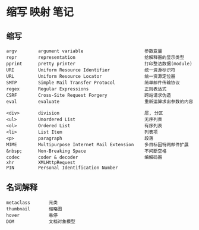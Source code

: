 缩写 映射 笔记
=============

## 缩写

    argv        argument variable                       参数变量
    repr        representation                          给解释器的显示类型
    pprint      pretty printer                          打印整洁数据(module)
    URI         Uniform Resource Identifier             统一资源标识符
    URL         Uniform Resource Locator                统一资源定位器
    SMTP        Simple Mail Transfer Protocol           简单邮件传输协议
    regex       Regular Expressions                     正则表达式
    CSRF        Cross-Site Request Forgery              跨站请求伪造
    eval        evaluate                                重新运算求出参数的内容

    <div>       division                                层, 分区
    <ul>        Unordered List                          无序列表
    <ol>        Ordered List                            有序列表
    <li>        List Item                               列表项
    <p>         paragraph                               段落
    MIME        Multipurpose Internet Mail Extension    多目标因特网邮件扩展
    &nbsp;      Non-Breaking Space                      不间断空格
    codec       coder & decoder                         编解码器
    xhr         XMLHttpRequest
    PIN         Personal Identification Number

## 名词解释

    metaclass       元类
    thumbnail       缩略图
    hover           悬停
    DOM             文档对象模型
